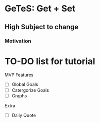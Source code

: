 # GeTeS: Get + Set

## High Subject to change

### Motivation

# TO-DO list for tutorial

MVP Features

- [ ] Global Goals
- [ ] Catergorize Goals
- [ ] Graphs

Extra

- [ ] Daily Quote
